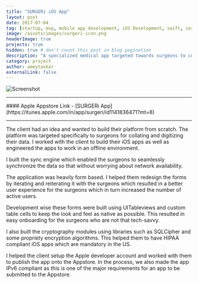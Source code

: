 ```yaml
---
title: "SURGERi iOS App"
layout: post
date: 2017-07-04
tag: [startup, mvp, mobile app development, iOS Development, swift, core data, encryption, synchronization, offline database]
image: /assets/images/surgeri-icon.png
headerImage: true
projects: true
hidden: true # don't count this post in blog pagination
description: "A specialized medical app targeted towards surgeons to collate and analyze their data in a never before fashion."
category: project
author: ameytavkar
externalLink: false
---
```


![Screenshot](https://ameytavkar.github.io/ameytavkar/assets/images/surgeri-screenshots.jpg)

<hr />
#### Apple Appstore Link - [SURGERi App](https://itunes.apple.com/in/app/surgeri/id1141836471?mt=8)
<hr />

The client had an idea and wanted to build their platform from scratch. The platform was targeted specifically to surgeons for collating and digitizing their data. I worked with the client to build their iOS apps as well as engineered the apps to work in an offline environment. 

I built the sync engine which enabled the surgeons to seamlessly synchronize the data so that without worrying about network availability.

The application was heavily form based. I helped them redesign the forms by iterating and reiterating it with the surgeons which resulted in a better user experience for the surgeons which in turn increased the number of active users.

Development wise these forms were built using UITableviews and custom table cells to keep the look and feel as native as possible. This resulted in easy onboarding for the surgeons who are not that tech-savvy.

I also built the cryptography modules using libraries such as SQLCipher and some propriety encryption algorithms. This helped them to have HIPAA compliant iOS apps which are mandatory in the US.

I helped the client setup the Apple developer account and worked with them to publish the app onto the Appstore. In the process, we also made the app IPv6 compliant as this is one of the major requirements for an app to be submitted to the Appstore.
